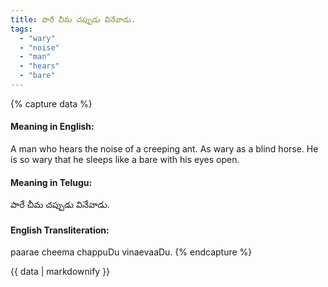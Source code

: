 ```yaml
---
title: పారే చీమ చప్పుడు వినేవాడు.
tags:
  - "wary"
  - "noise"
  - "man"
  - "hears"
  - "bare"
---
```


{% capture data %}
#### Meaning in English:
A man who hears the noise of a creeping ant.
As wary as a blind horse.
He is so wary that he sleeps like a bare with his eyes open.

#### Meaning in Telugu:
పారే చీమ చప్పుడు వినేవాడు.

#### English Transliteration:
paarae cheema chappuDu vinaevaaDu.
{% endcapture %}

<div class="notice">{{ data | markdownify }}</div>

